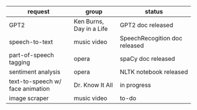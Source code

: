 | request                       | group                     | status      |
|-------------------------------|---------------------------|-------------|
| GPT2                          | Ken Burns, Day in a Life | GPT2 doc released |
| speech-to-text                | music video         | SpeechRecogition doc released |
| part-of-speech tagging | opera               |    spaCy doc released     |
| sentiment analysis | opera               |    NLTK notebook released     |
| text-to-speech w/ face animation | Dr. Know It All | in progress |
| image scraper                 | music video         | to-do        |
